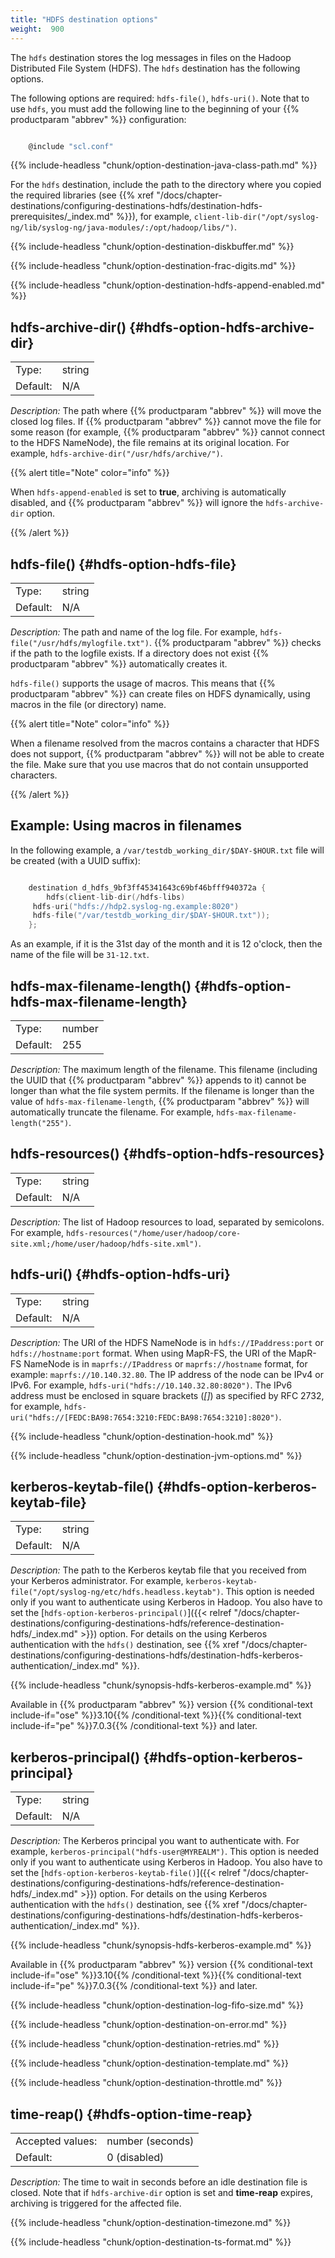 ```yaml
---
title: "HDFS destination options"
weight:  900
---
```

<!-- DISCLAIMER: This file is based on the syslog-ng Open Source Edition documentation https://github.com/balabit/syslog-ng-ose-guides/commit/2f4a52ee61d1ea9ad27cb4f3168b95408fddfdf2 and is used under the terms of The syslog-ng Open Source Edition Documentation License. The file has been modified by Axoflow. -->

The `hdfs` destination stores the log messages in files on the Hadoop Distributed File System (HDFS). The `hdfs` destination has the following options.

The following options are required: `hdfs-file()`, `hdfs-uri()`. Note that to use `hdfs`, you must add the following line to the beginning of your {{% productparam "abbrev" %}} configuration:

```c

    @include "scl.conf"

```

{{% include-headless "chunk/option-destination-java-class-path.md" %}}

For the `hdfs` destination, include the path to the directory where you copied the required libraries (see {{% xref "/docs/chapter-destinations/configuring-destinations-hdfs/destination-hdfs-prerequisites/_index.md" %}}), for example, `client-lib-dir("/opt/syslog-ng/lib/syslog-ng/java-modules/:/opt/hadoop/libs/")`.

{{% include-headless "chunk/option-destination-diskbuffer.md" %}}

{{% include-headless "chunk/option-destination-frac-digits.md" %}}

{{% include-headless "chunk/option-destination-hdfs-append-enabled.md" %}}


## hdfs-archive-dir() {#hdfs-option-hdfs-archive-dir}

|          |        |
| -------- | ------ |
| Type:    | string |
| Default: | N/A    |

*Description:* The path where {{% productparam "abbrev" %}} will move the closed log files. If {{% productparam "abbrev" %}} cannot move the file for some reason (for example, {{% productparam "abbrev" %}} cannot connect to the HDFS NameNode), the file remains at its original location. For example, `hdfs-archive-dir("/usr/hdfs/archive/")`.

{{% alert title="Note" color="info" %}}

When `hdfs-append-enabled` is set to **true**, archiving is automatically disabled, and {{% productparam "abbrev" %}} will ignore the `hdfs-archive-dir` option.

{{% /alert %}}



## hdfs-file() {#hdfs-option-hdfs-file}

|          |        |
| -------- | ------ |
| Type:    | string |
| Default: | N/A    |

*Description:* The path and name of the log file. For example, `hdfs-file("/usr/hdfs/mylogfile.txt")`. {{% productparam "abbrev" %}} checks if the path to the logfile exists. If a directory does not exist {{% productparam "abbrev" %}} automatically creates it.

`hdfs-file()` supports the usage of macros. This means that {{% productparam "abbrev" %}} can create files on HDFS dynamically, using macros in the file (or directory) name.

{{% alert title="Note" color="info" %}}

When a filename resolved from the macros contains a character that HDFS does not support, {{% productparam "abbrev" %}} will not be able to create the file. Make sure that you use macros that do not contain unsupported characters.

{{% /alert %}}


## Example: Using macros in filenames

In the following example, a `/var/testdb_working_dir/$DAY-$HOUR.txt` file will be created (with a UUID suffix):

```c

    destination d_hdfs_9bf3ff45341643c69bf46bfff940372a {
        hdfs(client-lib-dir(/hdfs-libs)
     hdfs-uri("hdfs://hdp2.syslog-ng.example:8020")
     hdfs-file("/var/testdb_working_dir/$DAY-$HOUR.txt"));
    };

```

As an example, if it is the 31st day of the month and it is 12 o'clock, then the name of the file will be `31-12.txt`.




## hdfs-max-filename-length() {#hdfs-option-hdfs-max-filename-length}

|          |        |
| -------- | ------ |
| Type:    | number |
| Default: | 255    |

*Description:* The maximum length of the filename. This filename (including the UUID that {{% productparam "abbrev" %}} appends to it) cannot be longer than what the file system permits. If the filename is longer than the value of `hdfs-max-filename-length`, {{% productparam "abbrev" %}} will automatically truncate the filename. For example, `hdfs-max-filename-length("255")`.



## hdfs-resources() {#hdfs-option-hdfs-resources}

|          |        |
| -------- | ------ |
| Type:    | string |
| Default: | N/A    |

*Description:* The list of Hadoop resources to load, separated by semicolons. For example, `hdfs-resources("/home/user/hadoop/core-site.xml;/home/user/hadoop/hdfs-site.xml")`.



## hdfs-uri() {#hdfs-option-hdfs-uri}

|          |        |
| -------- | ------ |
| Type:    | string |
| Default: | N/A    |

*Description:* The URI of the HDFS NameNode is in `hdfs://IPaddress:port` or `hdfs://hostname:port` format. When using MapR-FS, the URI of the MapR-FS NameNode is in `maprfs://IPaddress` or `maprfs://hostname` format, for example: `maprfs://10.140.32.80`. The IP address of the node can be IPv4 or IPv6. For example, `hdfs-uri("hdfs://10.140.32.80:8020")`. The IPv6 address must be enclosed in square brackets (*[]*) as specified by RFC 2732, for example, `hdfs-uri("hdfs://[FEDC:BA98:7654:3210:FEDC:BA98:7654:3210]:8020")`.


{{% include-headless "chunk/option-destination-hook.md" %}}

{{% include-headless "chunk/option-destination-jvm-options.md" %}}


## kerberos-keytab-file() {#hdfs-option-kerberos-keytab-file}

|          |        |
| -------- | ------ |
| Type:    | string |
| Default: | N/A    |

*Description:* The path to the Kerberos keytab file that you received from your Kerberos administrator. For example, `kerberos-keytab-file("/opt/syslog-ng/etc/hdfs.headless.keytab")`. This option is needed only if you want to authenticate using Kerberos in Hadoop. You also have to set the [`hdfs-option-kerberos-principal()`]({{< relref "/docs/chapter-destinations/configuring-destinations-hdfs/reference-destination-hdfs/_index.md" >}}) option. For details on the using Kerberos authentication with the `hdfs()` destination, see {{% xref "/docs/chapter-destinations/configuring-destinations-hdfs/destination-hdfs-kerberos-authentication/_index.md" %}}.

{{% include-headless "chunk/synopsis-hdfs-kerberos-example.md" %}}

Available in {{% productparam "abbrev" %}} version {{% conditional-text include-if="ose" %}}3.10{{% /conditional-text %}}{{% conditional-text include-if="pe" %}}7.0.3{{% /conditional-text %}} and later.



## kerberos-principal() {#hdfs-option-kerberos-principal}

|          |        |
| -------- | ------ |
| Type:    | string |
| Default: | N/A    |

*Description:* The Kerberos principal you want to authenticate with. For example, `kerberos-principal("hdfs-user@MYREALM")`. This option is needed only if you want to authenticate using Kerberos in Hadoop. You also have to set the [`hdfs-option-kerberos-keytab-file()`]({{< relref "/docs/chapter-destinations/configuring-destinations-hdfs/reference-destination-hdfs/_index.md" >}}) option. For details on the using Kerberos authentication with the `hdfs()` destination, see {{% xref "/docs/chapter-destinations/configuring-destinations-hdfs/destination-hdfs-kerberos-authentication/_index.md" %}}.

{{% include-headless "chunk/synopsis-hdfs-kerberos-example.md" %}}

Available in {{% productparam "abbrev" %}} version {{% conditional-text include-if="ose" %}}3.10{{% /conditional-text %}}{{% conditional-text include-if="pe" %}}7.0.3{{% /conditional-text %}} and later.


{{% include-headless "chunk/option-destination-log-fifo-size.md" %}}

{{% include-headless "chunk/option-destination-on-error.md" %}}

{{% include-headless "chunk/option-destination-retries.md" %}}

{{% include-headless "chunk/option-destination-template.md" %}}

{{% include-headless "chunk/option-destination-throttle.md" %}}


## time-reap() {#hdfs-option-time-reap}

|                  |                  |
| ---------------- | ---------------- |
| Accepted values: | number (seconds) |
| Default:         | 0 (disabled)     |

*Description:* The time to wait in seconds before an idle destination file is closed. Note that if `hdfs-archive-dir` option is set and **time-reap** expires, archiving is triggered for the affected file.


{{% include-headless "chunk/option-destination-timezone.md" %}}

{{% include-headless "chunk/option-destination-ts-format.md" %}}
